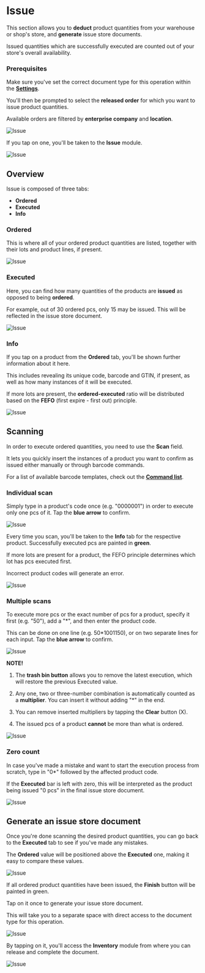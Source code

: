 # Issue

This section allows you to **deduct** product quantities from your warehouse or shop's store, and **generate** issue store documents.

Issued quantities which are successfully executed are counted out of your store's overall availability.

### Prerequisites

Make sure you've set the correct document type for this operation within the **[Settings](settings.md)**.

You'll then be prompted to select the **released order** for which you want to issue product quantities.

Available orders are filtered by **enterprise company** and **location**.

![Issue](pictures/inv_con_issuenew.png)

If you tap on one, you'll be taken to the **Issue** module.

![Issue](pictures/inv_con_issue_modulenew.png)

## Overview

Issue is composed of three tabs:

* **Ordered**
* **Executed**
* **Info**

### Ordered

This is where all of your ordered product quantities are listed, together with their lots and product lines, if present.

![Issue](pictures/inv_con_issue_orderednew.png)

### Executed

Here, you can find how many quantities of the products are **issued** as opposed to being **ordered**.

For example, out of 30 ordered pcs, only 15 may be issued. This will be reflected in the issue store document.

![Issue](pictures/inv_con_issue_executednew.png)

### Info

If you tap on a product from the **Ordered** tab, you'll be shown further information about it here.

This includes revealing its unique code, barcode and GTIN, if present, as well as how many instances of it will be executed.

If more lots are present, the **ordered-executed** ratio will be distributed based on the **FEFO** (first expire - first out) principle.

![Issue](pictures/inv_con_issue_infonew.png)

## Scanning

In order to execute ordered quantities, you need to use the **Scan** field.

It lets you quickly insert the instances of a product you want to confirm as issued either manually or through barcode commands.

For a list of available barcode templates, check out the **[Command list](command-list.md)**.

### Individual scan

Simply type in a product's code once (e.g. "0000001") in order to execute only one pcs of it. Tap the **blue arrow** to confirm.

![Issue](pictures/inv_con_issue_singlescannew.png)

Every time you scan, you'll be taken to the **Info** tab for the respective product. Successfully executed pcs are painted in **green**.

If more lots are present for a product, the FEFO principle determines which lot has pcs executed first.

Incorrect product codes will generate an error.

![Issue](pictures/inv_con_issue_err.png)

### Multiple scans

To execute more pcs or the exact number of pcs for a product, specify it first (e.g. "50"), add a "*", and then enter the product code.

This can be done on one line (e.g. 50*1001150), or on two separate lines for each input. Tap the **blue arrow** to confirm.

![Issue](pictures/inv_con_issue_multiscannew.png)

**NOTE!**

1. The **trash bin button** allows you to remove the latest execution, which will restore the previous Executed value.

2. Any one, two or three-number combination is automatically counted as a **multiplier**. You can insert it without adding "*" in the end.

3. You can remove inserted multipliers by tapping the **Clear** button (X).

4. The issued pcs of a product **cannot** be more than what is ordered.

![Issue](pictures/inv_con_issue_errornew.png)

### Zero count

In case you've made a mistake and want to start the execution process from scratch, type in "0*" followed by the affected product code.

If the **Executed** bar is left with zero, this will be interpreted as the product being issued "0 pcs" in the final issue store document.

![Issue](pictures/inv_con_issue_zeronew.png)

## Generate an issue store document

Once you're done scanning the desired product quantities, you can go back to the **Executed** tab to see if you've made any mistakes.

The **Ordered** value will be positioned above the **Executed** one, making it easy to compare these values.

![Issue](pictures/inv_con_issue_finishgreen.png)

If all ordered product quantities have been issued, the **Finish** button will be painted in green.

Tap on it once to generate your issue store document.

This will take you to a separate space with direct access to the document type for this operation.

![Issue](pictures/inv_con_issue_docrelease.png)

By tapping on it, you'll access the **Inventory** module from where you can release and complete the document.

![Issue](pictures/inv_con_issuedoc.png)

